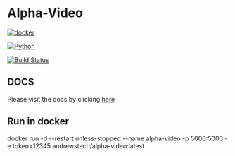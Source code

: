 # Alpha-Video


                                                                             
                                                                             
                                                                                                              

[![docker](https://github.com/unofficial-skills/youtube-alexa-python/actions/workflows/docker-package.yml/badge.svg)](https://github.com/unofficial-skills/youtube-alexa-python/actions/workflows/docker-package.yml)


[![Python](https://github.com/unofficial-skills/youtube-alexa-python/actions/workflows/python.yml/badge.svg)](https://github.com/unofficial-skills/youtube-alexa-python/actions/workflows/python.yml)

[![Build Status](https://dev.azure.com/andrewstech-youtube/alpha-video-python/_apis/build/status/unofficial-skills.alpha-video?branchName=setup)](https://dev.azure.com/andrewstech-youtube/alpha-video-python/_build/latest?definitionId=4&branchName=setup)

## DOCS

Please visit the docs by clicking [here](https://alpha-video.andrewstech.me/)

## Run in docker


docker run -d --restart unless-stopped --name alpha-video -p 5000:5000 -e token=12345 andrewstech/alpha-video:latest
